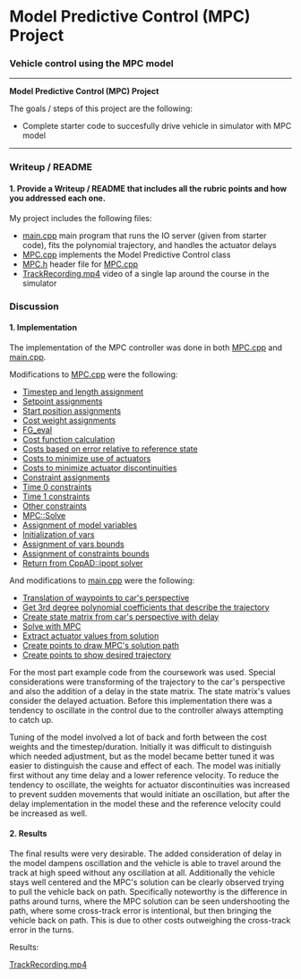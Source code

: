 # **Model Predictive Control (MPC) Project**

### Vehicle control using the MPC model

---

**Model Predictive Control (MPC) Project**

The goals / steps of this project are the following:

* Complete starter code to succesfully drive vehicle in simulator with MPC model


---

### Writeup / README

#### 1. Provide a Writeup / README that includes all the rubric points and how you addressed each one.

My project includes the following files:
* [main.cpp](../src/main.cpp) main program that runs the IO server (given from starter code), fits the polynomial trajectory, and handles the actuator delays
* [MPC.cpp](../src/MPC.cpp) implements the Model Predictive Control class
* [MPC.h](../src/MPC.h) header file for [MPC.cpp](../src/MPC.cpp)
* [TrackRecording.mp4](./TrackRecording.mp4) video of a single lap around the course in the simulator

### Discussion

#### 1. Implementation

The implementation of the MPC controller was done in both [MPC.cpp](../src/MPC.cpp) and [main.cpp](../src/main.cpp).

Modifications to [MPC.cpp](../src/MPC.cpp) were the following:

* [Timestep and length assignment](../src/MPC.cppL#12)
* [Setpoint assignments](../src/MPC.cppL#16)
* [Start position assignments](../src/MPC.cppL#19)
* [Cost weight assignments](../src/MPC.cppL#29)
* [FG_eval](../src/MPC.cppL#38)
 * [Cost function calculation](../src/MPC.cppL#46)
  * [Costs based on error relative to reference state](../src/MPC.cppL#46)
  * [Costs to minimize use of actuators](../src/MPC.cppL#56)
  * [Costs to minimize actuator discontinuities](../src/MPC.cppL#62)
 * [Constraint assignments](../src/MPC.cppL#68)
  * [Time 0 constraints](../src/MPC.cppL#76)
  * [Time 1 constraints](../src/MPC.cppL#91)
  * [Other constraints](../src/MPC.cppL#99)
* [MPC::Solve](../src/MPC.cppL#117)
 * [Assignment of model variables](../src/MPC.cppL#122)
 * [Initialization of vars](../src/MPC.cppL#127)
 * [Assignment of vars bounds](../src/MPC.cppL#142)
 * [Assignment of constraints bounds](../src/MPC.cppL#164)
 * [Return from CppAD::ipopt solver](../src/MPC.cppL#239)

And modifications to [main.cpp](../src/main.cpp) were the following:

* [Translation of waypoints to car's perspective](../src/main.cppL#99)
* [Get 3rd degree polynomial coefficients that describe the trajectory](../src/main.cppL#109)
* [Create state matrix from car's perspective with delay](../src/main.cppL#112)
* [Solve with MPC](../src/main.cppL#126)
* [Extract actuator values from solution](../src/main.cppL#129)
* [Create points to draw MPC's solution path](../src/main.cppL#143)
* [Create points to show desired trajectory](../src/main.cppL#155)

For the most part example code from the coursework was used.  Special considerations were transforming of the trajectory to the car's perspective and also the addition of a delay in the state matrix.  The state matrix's values consider the delayed actuation.  Before this implementation there was a tendency to oscillate in the control due to the controller always attempting to catch up.

Tuning of the model involved a lot of back and forth between the cost weights and the timestep/duration.  Initially it was difficult to distinguish which needed adjustment, but as the model became better tuned it was easier to distinguish the cause and effect of each.  The model was initially first without any time delay and a lower reference velocity.  To reduce the tendency to oscillate, the weights for actuator discontinuities was increased to prevent sudden movements that would initiate an oscillation, but after the delay implementation in the model these and the reference velocity could be increased as well. 

#### 2. Results

The final results were very desirable. The added consideration of delay in the model dampens oscillation and the vehicle is able to travel around the track at high speed without any oscillation at all.  Additionally the vehicle stays well centered and the MPC's solution can be clearly observed trying to pull the vehicle back on path.  Specifically noteworthy is the difference in paths around turns, where the MPC solution can be seen undershooting the path, where some cross-track error is intentional, but then bringing the vehicle back on path.  This is due to other costs outweighing the cross-track error in the turns.

Results:

[TrackRecording.mp4](./TrackRecording.mp4)


